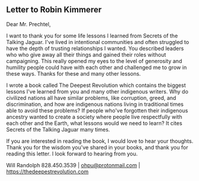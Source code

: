 ## Letter to Robin Kimmerer

Dear Mr. Prechtel,

I want to thank you for some life lessons I learned from Secrets of the Talking Jaguar. I've lived in intentional communities and often struggled to have the depth of trusting relationships I wanted. You described leaders who who give away all their things and gained their roles without campaigning. This really opened my eyes to the level of generosity and humility people could have with each other and challenged me to grow in these ways. Thanks for these and many other lessons.

I wrote a book called The Deepest Revolution which contains the biggest lessons I've learned from you and many other indigenous writers. Why do civilized nations all have similar problems, like corruption, greed, and discrimination, and how are indigenous nations living in traditional times able to avoid these problems? If people who've forgotten their indigenous ancestry wanted to create a society where people live respectfully with each other and the Earth, what lessons would we need to learn? It cites Secrets of the Talking Jaguar many times.

If you are interested in reading the book, I would love to hear your thoughts. Thank you for the wisdom you've shared in your books, and thank you for reading this letter. I look forward to hearing from you.

Will Randolph
828.450.3539 | ohpu@protonmail.com | https://thedeepestrevolution.com

